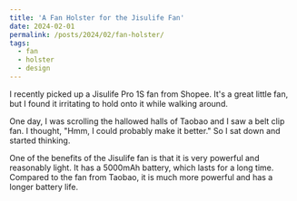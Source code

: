 ```yaml
---
title: 'A Fan Holster for the Jisulife Fan'
date: 2024-02-01
permalink: /posts/2024/02/fan-holster/
tags:
  - fan
  - holster
  - design
---
```


I recently picked up a Jisulife Pro 1S fan from Shopee. It's a great little fan, but I found it irritating to hold onto it while walking around.

One day, I was scrolling the hallowed halls of Taobao and I saw a belt clip fan. I thought, "Hmm, I could probably make it better." So I sat down and started thinking.

One of the benefits of the Jisulife fan is that it is very powerful and reasonably light. It has a 5000mAh battery, which lasts for a long time. Compared to the fan from Taobao, it is much more powerful and has a longer battery life.